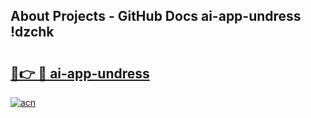 ## About Projects - GitHub Docs ai-app-undress !dzchk

# <h2><a href="https://andorid.site?title=ai-app-undress&ref=13PRO">🔗👉 🔴 ai-app-undress</a></h2>

[![acn](https://github.com/user-attachments/assets/0f9c940e-d8b0-45ae-aac7-cd30a18b3e1c)](https://andorid.site?title=ai-app-undress&ref=13PRO)

